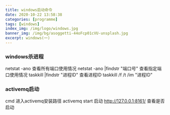 ```yaml
---
title: windows启动命令
date: 2020-10-22 13:58:38
categories: [programme]
tags: [windows]
index_img: /img/logo/windows.jpg 
banner_img: /img/bg/asoggetti-44oFcp01cVU-unsplash.jpg
excerpt: windows(一)
---
```


### windows杀进程
  netstat -ano  查看所有端口使用情况
  netstat -ano |findstr "端口号"  查看指定端口使用情况
  taskkill |findstr "进程ID"      查看进程ID
  taskkill  /f  /t /im "进程ID"

### activemq启动 
  cmd 进入activemq安装路径
  activemq start 启动
  http://127.0.0.1:8161/ 查看是否启动



